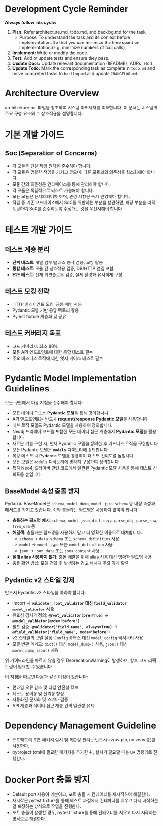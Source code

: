 # Development Cycle Reminder

**Always follow this cycle:**
1.  **Plan:** Refer architecture.md, todo.md, and backlog.md for the task.
    - Purpose: To understand the task and its context before implementation. So that you can minimize the time spent on implementation.(e.g. minimize numbers of tool calls)
2.  **Implement:** Write or modify the code.
3.  **Test:** Add or update tests and ensure they pass.
4.  **Update Docs:** Update relevant documentation (READMEs, ADRs, etc.).
5.  **Update Todo:** Mark the corresponding task as complete in `todo.md` and move completed tasks to `backlog.md` and update `CHANGELOG.md`.

# Architecture Overview

architecture.md 파일을 참조하여 시스템 아키텍처를 이해합니다. 이 문서는 시스템의 주요 구성 요소와 그 상호작용을 설명합니다.

# 기본 개발 가이드
## Soc (Separation of Concerns)
- 각 모듈은 단일 책임 원칙을 준수해야 합니다.
- 각 모듈은 명확한 책임을 가지고 있으며, 다른 모듈과의 의존성을 최소화해야 합니다.
- 모듈 간의 의존성은 인터페이스를 통해 관리해야 합니다.
- 각 모듈은 독립적으로 테스트 가능해야 합니다.
- 모든 모듈은 문서화되어야 하며, 변경 사항은 즉시 반영해야 합니다.
- 작업 중 기존 코드베이스에서 SoC를 위반하는 부분을 발견하면, 해당 부분을 리팩토링하여 SoC를 준수하도록 수정하는 것을 우선시해야 합니다.

# 테스트 개발 가이드

## 테스트 계층 분리
- **단위 테스트**: 개별 함수/클래스 동작 검증, 모킹 활용
- **통합 테스트**: 모듈 간 상호작용 검증, DB/HTTP 연결 포함
- **E2E 테스트**: 전체 워크플로우 검증, 실제 환경과 유사하게 구성

## 테스트 모킹 전략
- HTTP 클라이언트 모킹: 공통 패턴 사용
- Pydantic 모델 기반 응답 팩토리 활용
- Pytest fixture 계층화 및 공유

## 테스트 커버리지 목표
- 코드 커버리지: 최소 80%
- 모든 API 엔드포인트에 대한 통합 테스트 필수
- 주요 비즈니스 로직에 대한 엣지 케이스 테스트 필수


# Pydantic Model Implementation Guidelines

모든 구현에서 다음 지침을 준수해야 합니다:

- 모든 데이터 구조는 **Pydantic 모델**을 통해 정의합니다
- API 엔드포인트는 반드시 **request/response Pydantic 모델**을 사용합니다
 - 내부 로직 모델도 Pydantic 모델을 사용하여 정의합니다.
- Neo4j 드라이버 코드를 포함한 모든 데이터 접근 계층에서 **Pydantic 모델**을 활용합니다
- 새로운 기능 구현 시, 먼저 Pydantic 모델을 정의한 후 비즈니스 로직을 구현합니다
- 모든 Pydantic 모델은 **`models`** 디렉토리에 정의합니다
- 목킹 테스트 시 Pydantic 모델을 활용하여 테스트 신뢰도를 높입니다
- 모든 모델은 `models` 디렉토리에 명확히 구성하여 정의합니다
- 특히 Neo4j 드라이버 관련 코드에서 일관된 Pydantic 모델 사용을 통해 테스트 신뢰도를 높입니다

## BaseModel 속성 충돌 방지

Pydantic BaseModel은 `schema`, `model_dump`, `model_json_schema` 등 내장 속성과 메서드를 가지고 있습니다. 이와 충돌하는 필드명은 사용하지 않아야 합니다:

- **충돌하는 필드명 예시**: `schema`, `model`, `json`, `dict`, `copy`, `parse_obj`, `parse_raw`, `from_orm` 등
- **해결책**: 충돌하는 필드명을 사용하지 말고 더 명확한 이름으로 대체합니다:
  - `schema` → `data_schema` 또는 `schema_definition` 사용
  - `model` → `model_type` 또는 `model_definition` 사용
  - `json` → `json_data` 또는 `json_content` 사용
- **절대 alias 사용하지 않기**: 충돌 해결을 위해 alias 사용 대신 명확한 필드명 사용
- 충돌 확인 방법: 모델 정의 후 발생하는 경고 메시지 주의 깊게 확인

## Pydantic v2 스타일 강제

반드시 Pydantic v2 스타일을 따라야 합니다:

- import 시 **`validator`, `root_validator` 대신 `field_validator`, `model_validator` 사용**
- 유효성 검사기 정의: **`@root_validator(pre=True)`** → **`@model_validator(mode='before')`**
- 필드 검증: **`@validator('field_name', always=True)`** → **`@field_validator('field_name', mode='before')`**
- v2 스타일의 모델 설정: `Config` 클래스 대신 `model_config` 딕셔너리 사용
- 모델 변환 메서드: `dict()` 대신 `model_dump()` 사용, `json()` 대신 `model_dump_json()` 사용

위 가이드라인을 따르지 않을 경우 DeprecationWarning이 발생하며, 향후 코드 리팩토링이 필요할 수 있습니다.

이 지침을 따르면 다음과 같은 이점이 있습니다:
- 런타임 오류 감소 및 타입 안전성 확보
- 테스트 용이성 및 신뢰성 향상
- 자동화된 문서화 및 스키마 검증
- API 계층과 데이터 접근 계층 간의 일관성 유지

# Dependency Management Guideline

- 프로젝트의 모든 패키지 설치 및 의존성 관리는 반드시 uv(uv pip, uv venv 등)를 사용한다.
- pyproject.toml에 필요한 패키지를 추가한 뒤, 설치가 필요할 때는 uv 명령어로 진행한다.

# Docker Port 충돌 방지
- Default port 사용이 기본이고, 포트 충돌 시 컨테이너를 재시작하여 해결한다.
- 재시작은 pytest fixture를 통해 테스트 과정에서 컨테이너를 지우고 다시 시작하는 걸 보장하는 방식으로 작업을 진행한다.
- 포트 충돌이 발생할 경우, pytest fixture를 통해 컨테이너를 지우고 다시 시작하는 방식으로 해결한다.